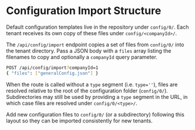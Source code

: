 # Configuration Import Structure

Default configuration templates live in the repository under `config/0/`.
Each tenant receives its own copy of these files under `config/<companyId>/`.

The `/api/config/import` endpoint copies a set of files from `config/0/`
into the tenant directory. Pass a JSON body with a `files` array listing the
filenames to copy and optionally a `companyId` query parameter.

```bash
POST /api/config/import?companyId=1
{ "files": ["generalConfig.json"] }
```

When the route is called without a `type` segment (i.e. `type=''`), files are
resolved relative to the root of the configuration folder (`config/0/`).
Subdirectories may still be used by providing a `type` segment in the URL, in
which case files are resolved under `config/0/<type>/`.

Add new configuration files to `config/0/` (or a subdirectory) following this
layout so they can be imported consistently for new tenants.

